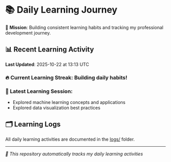 # 📚 Daily Learning Journey

🎯 **Mission**: Building consistent learning habits and tracking my professional development journey.

## 📊 Recent Learning Activity

**Last Updated**: 2025-10-22 at 13:13 UTC

### 🔥 Current Learning Streak: Building daily habits!

### 📝 Latest Learning Session:
- Explored machine learning concepts and applications
- Explored data visualization best practices

## 🗂️ Learning Logs

All daily learning activities are documented in the [logs/](./logs/) folder.

---
*🤖 This repository automatically tracks my daily learning activities*
